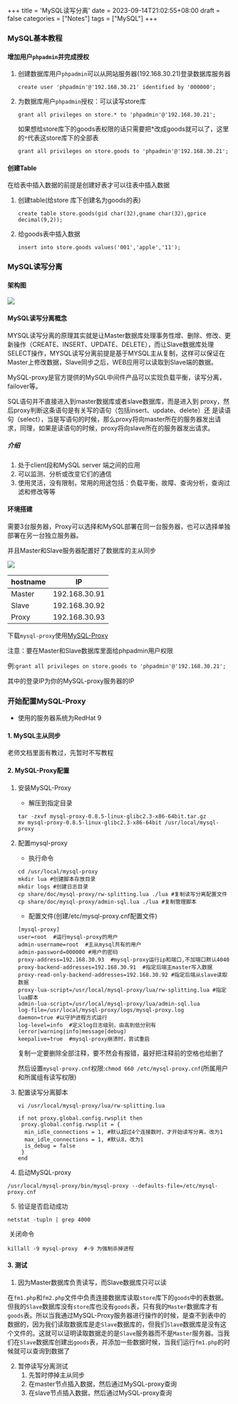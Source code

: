 +++
title = 'MySQL读写分离'
date = 2023-09-14T21:02:55+08:00
draft = false
categories = ["Notes"]
tags = ["MySQL"]
+++




### MySQL基本教程

#### 增加用户`phpadmin`并完成授权

1.  创建数据库用户`phpadmin`可以从网站服务器(192.168.30.21)登录数据库服务器

    ```mysql
    create user 'phpadmin'@'192.168.30.21' identified by '000000';
    ```

    

2.  为数据库用户`phpadmin`授权：可以读写store库

    ```mysql
    grant all privileges on store.* to 'phpadmin'@'192.168.30.21'; 
    ```

    

    如果想给store库下的goods表权限的话只需要把*改成goods就可以了，这里的`*`代表这store库下的全部表

    ```mysql
    grant all privileges on store.goods to 'phpadmin'@'192.168.30.21';
    ```

#### 创建Table

在给表中插入数据的前提是创建好表才可以往表中插入数据

1.  创建table(给store 库下创建名为goods的表)

    ```mysql
    create table store.goods(gid char(32),gname char(32),gprice decimal(9,2));
    ```

    

2.  给goods表中插入数据

    ```mariadb
    insert into store.goods values('001','apple','11');
    ```
    
    

### MySQL读写分离

#### 架构图

![](https://wangzhrbuckets.s3.bitiful.net/picture/2023/09/202309281327149.png)

#### MySQL读写分离概念

MYSQL读写分离的原理其实就是让Master数据库处理事务性增、删除、修改、更新操作（CREATE、INSERT、UPDATE、DELETE），而让Slave数据库处理SELECT操作，MYSQL读写分离前提是基于MYSQL主从复制，这样可以保证在Master上修改数据，Slave同步之后，WEB应用可以读取到Slave端的数据。

MySQL-proxy是官方提供的MySQL中间件产品可以实现负载平衡，读写分离，failover等。

SQL语句并不直接进入到master数据库或者slave数据库，而是进入到 proxy，然后proxy判断这条语句是有关写的语句（包括insert、update、delete）还 是读语句（select），当是写语句的时候，那么proxy将向master所在的服务器发出请 求，同理，如果是读语句的时候，proxy将向slave所在的服务器发出请求。



##### 介绍

1.  处于client段和MySQL server 端之间的应用
2.  可以监测、分析或改变它们的通信
3.  使用灵活，没有限制，常用的用途包括：负载平衡，故障、查询分析，查询过滤和修改等等



#### 环境搭建

需要3台服务器，Proxy可以选择和MySQL部署在同一台服务器，也可以选择单独部署在另一台独立服务器。

并且Master和Slave服务器配置好了数据库的主从同步

![](https://wangzhrbuckets.s3.bitiful.net/picture/2023/09/202309281327455.png)

| hostname | IP            |
| -------- | ------------- |
| Master   | 192.168.30.91 |
| Slave    | 192.168.30.92 |
| Proxy    | 192.168.30.93 |

下载`mysql-proxy`使用[MySQL-Proxy](https://downloads.mysql.com/archives/proxy/?spm=a2c6h.12873639.article-detail.6.3255c98a05cY9H#downloads)

注意：要在Master和Slave数据库里面给phpadmin用户权限

例:`grant all privileges on store.goods to 'phpadmin'@'192.168.30.21';  `  

其中的登录IP为你的MySQL-proxy服务器的IP



### 开始配置MySQL-Proxy

-  使用的服务器系统为RedHat 9



#### 1. MySQL主从同步

老师文档里面有教过，先暂时不写教程



#### 2. MySQL-Proxy配置

1.  安装MySQL-Proxy

    -  解压到指定目录

    ```
    tar -zxvf mysql-proxy-0.8.5-linux-glibc2.3-x86-64bit.tar.gz
    mv mysql-proxy-0.8.5-linux-glibc2.3-x86-64bit /usr/local/mysql-proxy
    ```

2.  配置mysql-proxy

    -  执行命令

    ```shell
    cd /usr/local/mysql-proxy
    mkdir lua #创建脚本存放目录
    mkdir logs #创建日志目录
    cp share/doc/mysql-proxy/rw-splitting.lua ./lua #复制读写分离配置文件
    cp share/doc/mysql-proxy/admin-sql.lua ./lua #复制管理脚本
    ```

    -  配置文件(创建/etc/mysql-proxy.cnf配置文件)

    ```
    [mysql-proxy]
    user=root  #运行mysql-proxy的用户
    admin-username=root  #主从mysql共有的用户
    admin-password=000000 #用户的密码
    proxy-address=192.168.30.93  #mysql-proxy运行ip和端口,不加端口默认4040
    proxy-backend-addresses=192.168.30.91  #指定后端主master写入数据
    proxy-read-only-backend-addresses=192.168.30.92 #指定后端从slave读取数据
    proxy-lua-script=/usr/local/mysql-proxy/lua/rw-splitting.lua #指定lua脚本
    admin-lua-script=/usr/local/mysql-proxy/lua/admin-sql.lua
    log-file=/usr/local/mysql-proxy/logs/mysql-proxy.log
    daemon=true #以守护进程方式运行
    log-level=info  #定义log日志级别，由高到低分别有(error|warning|info|message|debug)
    keepalive=true  #mysql-proxy崩溃时，尝试重启
    ```

    复制一定要删除全部注释，要不然会有报错，最好把注释前的空格也给删了

    然后设置`mysql-proxy.cnf`权限:`chmod 660 /etc/mysql-proxy.cnf`(所属用户和所属组有读写权限)

3.  配置读写分离脚本

    `vi /usr/local/mysql-proxy/lua/rw-splitting.lua`

    ```shell
    if not proxy.global.config.rwsplit then
     proxy.global.config.rwsplit = {
      min_idle_connections = 1, #默认超过4个连接数时，才开始读写分离，改为1
      max_idle_connections = 1, #默认8，改为1
      is_debug = false
     }
    end
    ```

4.  启动MySQL-proxy

```she
/usr/local/mysql-proxy/bin/mysql-proxy --defaults-file=/etc/mysql-proxy.cnf
```

5.  验证是否启动成功

```
netstat -tupln | grep 4000
```

​	关闭命令

```
killall -9 mysql-proxy  #-9 为强制杀掉进程
```



#### 3.  测试

1. 因为Master数据库负责读写，而Slave数据库只可以读

​	在`fm1.php`和`fm2.php`文件中负责连接数据库读取`store`库下的`goods`中的表数据。但我的`Slave`数据库没有`store`库也没有`goods`表，只有我的`Master`数据库才有`goods`表。所以当我通过MySQL-Proxy服务器进行操作的时候，是查不到表中的数据的，因为我们读取数据库是走`Slave`数据库的，但我们`Slave`数据库是没有这个文件的。这就可以证明读取数据走的是`Slave`服务器而不是`Master`服务器。当我们在`Slave`数据库创建出`goods`表，并添加一些数据时候，当我们运行`fm1.php`的时候就可以查询到数据了



2.  暂停读写分离测试
    1.  先暂时停掉主从同步
    2.  在master节点插入数据，然后通过MySQL-proxy查询
    3.  在slave节点插入数据，然后通过MySQL-proxy查询

